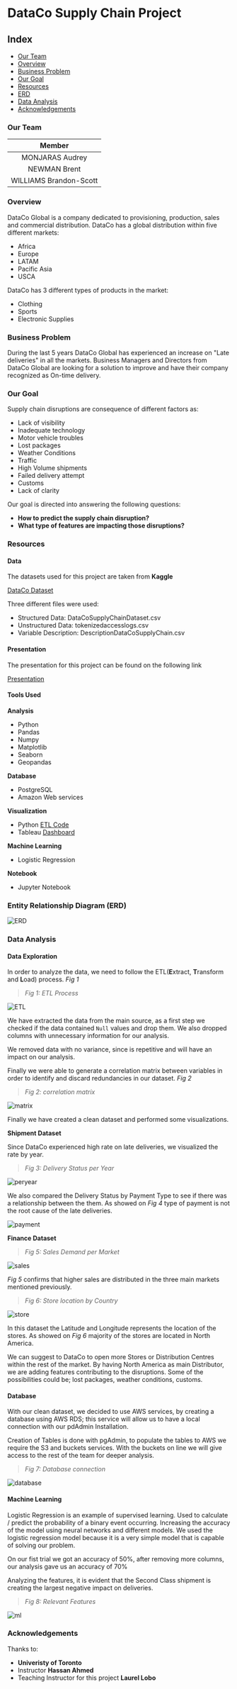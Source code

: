 # **DataCo Supply Chain Project**

## **Index**

- [Our Team](#our-team)
- [Overview](#overview)
- [Business Problem](#business-problem)
- [Our Goal](#our-goal)
- [Resources](#resources)
- [ERD](#entity-relationship-diagram-(erd))
- [Data Analysis](#data-analysis)
- [Acknowledgements](#acknowledgements)

### **Our Team**

| Member |
| :----: |
| MONJARAS Audrey |
| NEWMAN Brent |
| WILLIAMS Brandon-Scott |

### **Overview**

DataCo Global is a company dedicated to provisioning, production, sales and commercial distribution. DataCo has a global distribution within five different markets:

- Africa
- Europe
- LATAM
- Pacific Asia
- USCA

DataCo has 3 different types of products in the market:

- Clothing
- Sports
- Electronic Supplies

### **Business Problem**

During the last 5 years DataCo Global has experienced an increase on "Late deliveries" in all the markets. Business Managers and Directors from DataCo Global are looking for a solution to improve and have their company recognized as On-time delivery.

### **Our Goal**

Supply chain disruptions are consequence of different factors as:

- Lack of visibility
- Inadequate technology
- Motor vehicle troubles
- Lost packages
- Weather Conditions
- Traffic
- High Volume shipments
- Failed delivery attempt
- Customs
- Lack of clarity

Our goal is directed into answering the following questions:

- **How to predict the supply chain disruption?**
- **What type of features are impacting those disruptions?**

### **Resources**

#### **Data**

The datasets used for this project are taken from **Kaggle**

[DataCo Dataset](https://www.kaggle.com/datasets/shashwatwork/dataco-smart-supply-chain-for-big-data-analysis?datasetId=435331)

Three different files were used:

- Structured Data: DataCoSupplyChainDataset.csv
- Unstructured Data: tokenizedaccesslogs.csv
- Variable Description: DescriptionDataCoSupplyChain.csv

#### **Presentation**

The presentation for this project can be found on the following link

[Presentation](https://github.com/amonjaras/Team08_DataCo_SC_Data_Analysis/blob/main/Presentation/T8_DataCo_Final.pdf)

#### **Tools Used**

**Analysis**

- Python
 - Pandas
 - Numpy
 - Matplotlib
 - Seaborn
 - Geopandas

**Database**

- PostgreSQL
- Amazon Web services

**Visualization**

- Python [ETL Code](https://github.com/amonjaras/Team08_DataCo_SC_Data_Analysis/blob/main/ETL/DataCo_ETL.ipynb)
- Tableau [Dashboard](https://public.tableau.com/app/profile/brent.newman/viz/Final_project_vizualizations/FinalStory?publish=yes)

**Machine Learning**

- Logistic Regression

**Notebook**

- Jupyter Notebook

### **Entity Relationship Diagram (ERD)**

![ERD](https://github.com/amonjaras/Team08_DataCo_SC_Data_Analysis/blob/main/Images/Revamped_ERD.png)

### **Data Analysis**

#### **Data Exploration**

In order to analyze the data, we need to follow the ETL(**E**xtract, **T**ransform and **L**oad) process. *Fig 1*

> *Fig 1: ETL Process*

![ETL](https://github.com/amonjaras/Team08_DataCo_SC_Data_Analysis/blob/main/Images/etl.png)

We have extracted the data from the main source, as a first step we checked if the data contained `Null` values and drop them. We also dropped columns with unnecessary information for our analysis.

We removed data with no variance, since is repetitive and will have an impact on our analysis.

Finally we were able to generate a correlation matrix between variables in order to identify and discard redundancies in our dataset. *Fig 2*

> *Fig 2: correlation matrix*

![matrix](https://github.com/amonjaras/Team08_DataCo_SC_Data_Analysis/blob/main/Images/matrix.png)

Finally we have created a clean dataset and performed some visualizations.

**Shipment Dataset**

Since DataCo experienced high rate on late deliveries, we visualized the rate by year.

> *Fig 3: Delivery Status per Year*

![peryear](https://github.com/amonjaras/Team08_DataCo_SC_Data_Analysis/blob/main/Images/deliveryperyear.png)

We also compared the Delivery Status by Payment Type to see if there was a relationship between the them. As showed on *Fig 4* type of payment is not the root cause of the late deliveries.

![payment](https://github.com/amonjaras/Team08_DataCo_SC_Data_Analysis/blob/main/Images/deliveryperpayment.png)

**Finance Dataset**

> *Fig 5: Sales Demand per Market*

![sales](https://github.com/amonjaras/Team08_DataCo_SC_Data_Analysis/blob/main/Images/Sales_Demand_per_Market.png)

*Fig 5* confirms that higher sales are distributed in the three main markets mentioned previously.

> *Fig 6: Store location by Country*

![store](https://github.com/amonjaras/Team08_DataCo_SC_Data_Analysis/blob/main/Images/storelocation.png)

In this dataset the Latitude and Longitude represents the location of the stores. As showed on *Fig 6* majority of the stores are located in North America.

We can suggest to DataCo to open more Stores or Distribution Centres within the rest of the market. By having North America as main Distributor, we are adding features contributing to the disruptions. Some of the possibilities could be; lost packages, weather conditions, customs.

#### **Database**

With our clean dataset, we decided to use AWS services, by creating a database using AWS RDS; this service will allow us to have a local connection with our pdAdmin Installation.

Creation of Tables is done with pgAdmin, to populate the tables to AWS we require the S3 and buckets services. With the buckets on line we will give access to the rest of the team for deeper analysis.

> *Fig 7: Database connection*

![database](https://github.com/amonjaras/Team08_DataCo_SC_Data_Analysis/blob/main/Images/database.PNG)

#### **Machine Learning**

Logistic Regression is an example of supervised learning. Used to calculate / predict the probability of a binary event occurring.
Increasing the accuracy of the model using neural networks and different models.
We used the logistic regression model because it is a very simple model that is capable of solving our problem.

On our fist trial we got an accuracy of 50%, after removing more columns, our analysis gave us an accuracy of 70%

Analyzing the features, it is evident that the Second Class shipment is creating the largest negative impact on deliveries.

> *Fig 8: Relevant Features*

![ml](https://github.com/amonjaras/Team08_DataCo_SC_Data_Analysis/blob/main/Images/Most%20Relevant%20features.PNG)

### **Acknowledgements**

Thanks to:

- **Univeristy of Toronto**
- Instructor **Hassan Ahmed**
- Teaching Instructor for this project **Laurel Lobo**
